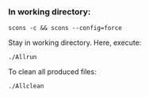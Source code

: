 ### In working directory:
    scons -c && scons --config=force

Stay in working directory. Here, execute:

    ./Allrun

To clean all produced files:

    ./Allclean
